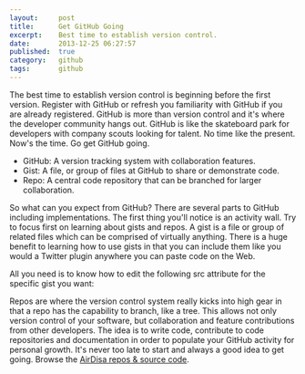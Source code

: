 ```yaml
---
layout:     post
title:      Get GitHub Going
excerpt:    Best time to establish version control.
date:       2013-12-25 06:27:57
published:  true
category:   github
tags:       github
---
```


The best time to establish version control is beginning before the first version. Register with GitHub or refresh you familiarity with GitHub if you are already registered. GitHub is more than version control and it's where the developer community hangs out. GitHub is like the skateboard park for developers with company scouts looking for talent. No time like the present. Now's the time. Go get GitHub going.

<ul>
  <li>GitHub: A version tracking system with collaboration features.</li>
  <li>Gist: A file, or group of files at GitHub to share or demonstrate code.</li>
  <li>Repo: A central code repository that can be branched for larger collaboration.</li>
</ul>

So what can you expect from GitHub? There are several parts to GitHub including implementations. The first thing you'll notice is an activity wall. Try to focus first on learning about gists and repos. A gist is a file or group of related files which can be comprised of virtually anything. There is a huge benefit to learning how to use gists in that you can include them like you would a Twitter plugin anywhere you can paste code on the Web.

All you need is to know how to edit the following src attribute for the specific gist you want:

<script src="https://gist.github.com/AirDisa/8124295.js"></script>

Repos are where the version control system really kicks into high gear in that a repo has the capability to branch, like a tree. This allows not only version control of your software, but collaboration and feature contributions from other developers. The idea is to write code, contribute to code repositories and documentation in order to populate your GitHub activity for personal growth. It's never too late to start and always a good idea to get going. Browse the [AirDisa repos &amp; source code][airdisa-github].

[airdisa-github]: https://github.com/AirDisa?tab=repositories
